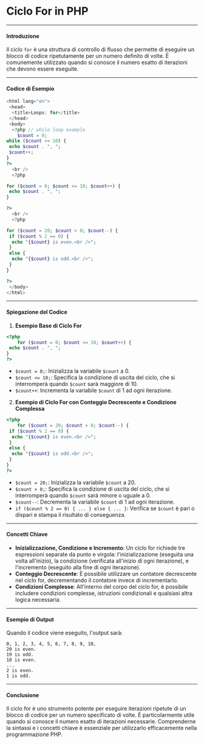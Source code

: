 # Ciclo For in PHP

---

#### Introduzione

Il ciclo `for` è una struttura di controllo di flusso che permette di eseguire un blocco di codice ripetutamente per un numero definito di volte. È comunemente utilizzato quando si conosce il numero esatto di iterazioni che devono essere eseguite.

---

#### Codice di Esempio

```php
<html lang="en">
 <head>
  <title>Loops: for</title>
 </head>
 <body>
  <?php // while loop example
    $count = 0;
while ($count <= 10) {
 echo $count . ", ";
 $count++;
}
?>
  <br />
  <?php

for ($count = 0; $count <= 10; $count++) {
 echo $count . ", ";
}

?>
  <br />
  <?php

for ($count = 20; $count > 0; $count--) {
 if ($count % 2 == 0) {
  echo "{$count} is even.<br />";
 }
 else {
  echo "{$count} is odd.<br />";
 }
}

?>
 </body>
</html>
```

---

#### Spiegazione del Codice

1. **Esempio Base di Ciclo For**

```php
<?php
    for ($count = 0; $count <= 10; $count++) {
 echo $count . ", ";
}
?>
```

- `$count = 0;`: Inizializza la variabile `$count` a 0.
- `$count <= 10;`: Specifica la condizione di uscita del ciclo, che si interromperà quando `$count` sarà maggiore di 10.
- `$count++`: Incrementa la variabile `$count` di 1 ad ogni iterazione.

2. **Esempio di Ciclo For con Conteggio Decrescente e Condizione Complessa**

```php
<?php
    for ($count = 20; $count > 0; $count--) {
 if ($count % 2 == 0) {
  echo "{$count} is even.<br />";
 }
 else {
  echo "{$count} is odd.<br />";
 }
}
?>
```

- `$count = 20;`: Inizializza la variabile `$count` a 20.
- `$count > 0;`: Specifica la condizione di uscita del ciclo, che si interromperà quando `$count` sarà minore o uguale a 0.
- `$count--`: Decrementa la variabile `$count` di 1 ad ogni iterazione.
- `if ($count % 2 == 0) { ... } else { ... }`: Verifica se `$count` è pari o dispari e stampa il risultato di conseguenza.

---

#### Concetti Chiave

- **Inizializzazione, Condizione e Incremento**: Un ciclo for richiede tre espressioni separate da punto e virgola: l'inizializzazione (eseguita una volta all'inizio), la condizione (verificata all'inizio di ogni iterazione), e l'incremento (eseguito alla fine di ogni iterazione).
- **Conteggio Decrescente**: È possibile utilizzare un contatore decrescente nel ciclo for, decrementando il contatore invece di incrementarlo.
- **Condizioni Complesse**: All'interno del corpo del ciclo for, è possibile includere condizioni complesse, istruzioni condizionali e qualsiasi altra logica necessaria.

---

#### Esempio di Output

Quando il codice viene eseguito, l'output sarà:

```
0, 1, 2, 3, 4, 5, 6, 7, 8, 9, 10,
20 is even.
19 is odd.
18 is even.
...
2 is even.
1 is odd.
```

---

#### Conclusione

Il ciclo for è uno strumento potente per eseguire iterazioni ripetute di un blocco di codice per un numero specificato di volte. È particolarmente utile quando si conosce il numero esatto di iterazioni necessarie. Comprenderne la sintassi e i concetti chiave è essenziale per utilizzarlo efficacemente nella programmazione PHP.
